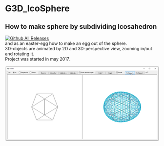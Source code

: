 # G3D_IcoSphere
## How to make sphere by subdividing Icosahedron  
[![Github All Releases](https://img.shields.io/github/downloads/OlimilO1402/G3D_IcoSphere/total.svg)]()  
and as an easter-egg how to make an egg out of the sphere.  
3D-objects are animated by 2D and 3D-perspective view, zooming in/out and rotating it.  
Project was started in may 2017.  

![IcoSphere.png Image](Resources/IcoSphere.png "IcoSphere.png Image")